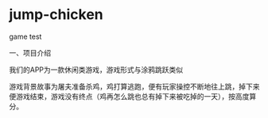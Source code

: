 # jump-chicken
game test
 

一、项目介绍 


我们的APP为一款休闲类游戏，游戏形式与涂鸦跳跃类似

游戏背景故事为屠夫准备杀鸡，鸡打算逃跑，便有玩家操控不断地往上跳，掉下来便游戏结束，游戏没有终点（鸡再怎么跳也总有掉下来被吃掉的一天），按高度算分。
